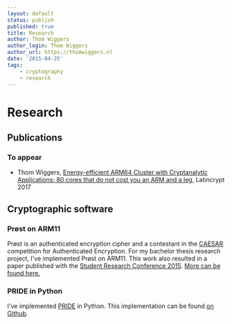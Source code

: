 ```yaml
---
layout: default
status: publish
published: true
title: Research
author: Thom Wiggers
author_login: Thom Wiggers
author_url: https://thomwiggers.nl
date: '2015-04-25'
tags:
    - cryptography
    - research
---
```


# Research

## Publications

### To appear
<!-- fixme use bibliography -->

* Thom Wiggers, [Energy-efficient ARM64 Cluster with Cryptanalytic Applications: 80 cores that do not cost you an ARM and a leg][armcluster], Latincrypt 2017

## Cryptographic software

### Prøst on ARM11
Prøst is an authenticated encryption cipher and a contestant in the [CAESAR][caesar] competition for Authenticated Encryption.
For my bachelor thesis research project, I've implemented Prøst on ARM11. This work also resulted in a paper published with the
[Student Research Conference 2015][src]. [More can be found here.][proestpage]

### PRIDE in Python

I've implemented [PRIDE][pridepaper] in Python. This implementation can be found [on Github][pride-python].

[armcluster]: /research/armcluster
[qhasm-arm]: https://github.com/thomwiggers/qhasm
[slpsat]: https://github.com/thomwiggers/find-shortest-slp
[slp-heuristic]: https://github.com/thomwiggers/slp-heuristic
[proest-arm11]: https://github.com/thomwiggers/proest-arm11
[thesis]: bachelorthesis.pdf
[presentation]: presentation.pdf
[caesar]: http://competitions.cr.yp.to
[qhasm]: http://cr.yp.to/qhasm.html
[cpucycles4ns]: https://github.com/thomwiggers/cpucycles4ns
[fixme]: http://wpformation.com/wp-content/uploads/2014/03/todo1.jpg
[proestpage]: proest/
[pridepaper]: https://eprint.iacr.org/2014/453.pdf
[pride-python]: https://github.com/thomwiggers/pride-python/
[src]: http://studentresearchconference.nl
